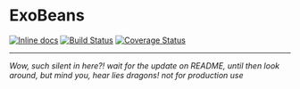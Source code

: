 # ExoBeans
[![Inline docs](http://inch-ci.org/github/tckb/exo_beans.svg)](http://inch-ci.org/github/tckb/exo_beans) [![Build Status](https://travis-ci.org/tckb/exo_beans.svg?branch=master)](https://travis-ci.org/tckb/exo_beans) [![Coverage Status](https://coveralls.io/repos/github/tckb/exo_beans/badge.svg?branch=master&service=github)](https://coveralls.io/github/tckb/exo_beans?branch=master)


----


_Wow, such silent in here?! wait for the update on README, until then look around, but mind you, hear lies dragons! not for production use_
